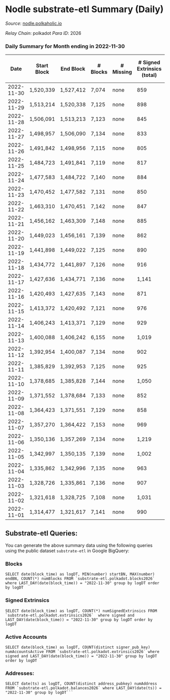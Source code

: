 # Nodle substrate-etl Summary (Daily)

_Source_: [nodle.polkaholic.io](https://nodle.polkaholic.io)

*Relay Chain*: polkadot
*Para ID*: 2026



### Daily Summary for Month ending in 2022-11-30


| Date | Start Block | End Block | # Blocks | # Missing | # Signed Extrinsics (total) | # Active Accounts | # Addresses with Balances | # Events | # Transfers | # XCM Transfers In | # XCM Transfers Out |
| ---- | ----------- | --------- | -------- | --------- | --------------------------- | ----------------- | ------------------------- | -------- | ----------- | ------------------ | ------------------- |
| 2022-11-30 | 1,520,339 | 1,527,412 | 7,074 | none  | 859 | 571 | 651,074 | 97,698 | 77,483  |   |   |
| 2022-11-29 | 1,513,214 | 1,520,338 | 7,125 | none  | 898 | 637 |  | 97,744 | 77,363  |   |   |
| 2022-11-28 | 1,506,091 | 1,513,213 | 7,123 | none  | 845 | 600 |  | 95,830 | 75,674  |   |   |
| 2022-11-27 | 1,498,957 | 1,506,090 | 7,134 | none  | 833 | 567 |  | 91,483 | 71,340  |   |   |
| 2022-11-26 | 1,491,842 | 1,498,956 | 7,115 | none  | 805 | 575 |  | 92,635 | 72,875  |   |   |
| 2022-11-25 | 1,484,723 | 1,491,841 | 7,119 | none  | 817 | 545 |  | 94,359 | 74,476  |   |   |
| 2022-11-24 | 1,477,583 | 1,484,722 | 7,140 | none  | 884 | 614 |  | 95,843 | 75,390  |   |   |
| 2022-11-23 | 1,470,452 | 1,477,582 | 7,131 | none  | 850 | 544 |  | 96,226 | 76,021  |   |   |
| 2022-11-22 | 1,463,310 | 1,470,451 | 7,142 | none  | 847 | 581 |  | 96,731 | 76,416  |   |   |
| 2022-11-21 | 1,456,162 | 1,463,309 | 7,148 | none  | 885 | 624 |  | 96,027 | 75,298  |   |   |
| 2022-11-20 | 1,449,023 | 1,456,161 | 7,139 | none  | 862 | 598 |  | 91,834 | 71,335  |   |   |
| 2022-11-19 | 1,441,898 | 1,449,022 | 7,125 | none  | 890 | 660 |  | 93,869 | 73,332  |   |   |
| 2022-11-18 | 1,434,772 | 1,441,897 | 7,126 | none  | 916 | 663 |  | 97,044 | 76,333  |   |   |
| 2022-11-17 | 1,427,636 | 1,434,771 | 7,136 | none  | 1,141 | 862 |  | 99,388 | 77,176  |   |   |
| 2022-11-16 | 1,420,493 | 1,427,635 | 7,143 | none  | 871 | 632 |  | 98,242 | 77,553  |   |   |
| 2022-11-15 | 1,413,372 | 1,420,492 | 7,121 | none  | 976 | 678 |  | 98,825 | 77,649  |   |   |
| 2022-11-14 | 1,406,243 | 1,413,371 | 7,129 | none  | 929 | 583 |  | 97,541 | 76,577  |   |   |
| 2022-11-13 | 1,400,088 | 1,406,242 | 6,155 | none  | 1,019 | 621 |  | 92,158 | 72,814  |   |   |
| 2022-11-12 | 1,392,954 | 1,400,087 | 7,134 | none  | 902 | 604 |  | 95,612 | 74,878  |   |   |
| 2022-11-11 | 1,385,829 | 1,392,953 | 7,125 | none  | 925 | 621 |  | 98,718 | 78,038  |   |   |
| 2022-11-10 | 1,378,685 | 1,385,828 | 7,144 | none  | 1,050 | 681 |  | 100,730 | 79,235  |   |   |
| 2022-11-09 | 1,371,552 | 1,378,684 | 7,133 | none  | 852 | 554 |  | 99,952 | 79,625  |   |   |
| 2022-11-08 | 1,364,423 | 1,371,551 | 7,129 | none  | 858 | 593 |  | 101,009 | 80,591  |   |   |
| 2022-11-07 | 1,357,270 | 1,364,422 | 7,153 | none  | 969 | 687 |  | 101,672 | 80,536  |   |   |
| 2022-11-06 | 1,350,136 | 1,357,269 | 7,134 | none  | 1,219 | 951 |  | 99,032 | 76,356  |   |   |
| 2022-11-05 | 1,342,997 | 1,350,135 | 7,139 | none  | 1,002 | 712 |  | 99,085 | 77,765  |   |   |
| 2022-11-04 | 1,335,862 | 1,342,996 | 7,135 | none  | 963 | 703 |  | 101,857 | 80,652  |   |   |
| 2022-11-03 | 1,328,726 | 1,335,861 | 7,136 | none  | 907 | 621 |  | 101,755 | 81,064  |   |   |
| 2022-11-02 | 1,321,618 | 1,328,725 | 7,108 | none  | 1,031 | 707 |  | 102,987 | 81,581  |   |   |
| 2022-11-01 | 1,314,477 | 1,321,617 | 7,141 | none  | 990 | 714 |  | 101,759 | 80,602  |   |   |

## Substrate-etl Queries:
You can generate the above summary data using the following queries using the public dataset `substrate-etl` in Google BigQuery:


### Blocks
```
SELECT date(block_time) as logDT, MIN(number) startBN, MAX(number) endBN, COUNT(*) numBlocks FROM `substrate-etl.polkadot.blocks2026`  where LAST_DAY(date(block_time)) = "2022-11-30" group by logDT order by logDT
```


### Signed Extrinsics
```
SELECT date(block_time) as logDT, COUNT(*) numSignedExtrinsics FROM `substrate-etl.polkadot.extrinsics2026`  where signed and LAST_DAY(date(block_time)) = "2022-11-30" group by logDT order by logDT
```


### Active Accounts
```
SELECT date(block_time) as logDT, COUNT(distinct signer_pub_key) numAccountsActive FROM `substrate-etl.polkadot.extrinsics2026` where signed and LAST_DAY(date(block_time)) = "2022-11-30" group by logDT order by logDT
```


### Addresses:
```
SELECT date(ts) as logDT, COUNT(distinct address_pubkey) numAddress FROM `substrate-etl.polkadot.balances2026` where LAST_DAY(date(ts)) = "2022-11-30" group by logDT```

